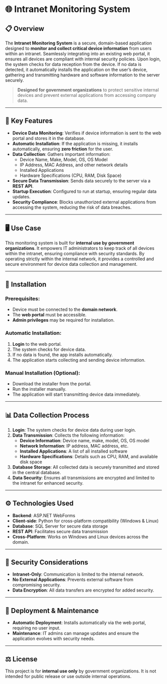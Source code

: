 # 🌐 Intranet Monitoring System

## 📋 Overview
The **Intranet Monitoring System** is a secure, domain-based application designed to **monitor and collect critical device information** from users within an intranet. Seamlessly integrating into an existing web portal, it ensures all devices are compliant with internal security policies. Upon login, the system checks for data reception from the device. If no data is detected, it automatically installs the application on the user’s device, gathering and transmitting hardware and software information to the server securely.

> **Designed for government organizations** to protect sensitive internal devices and prevent external applications from accessing company data.

---

## 🚀 Key Features
- **Device Data Monitoring**: Verifies if device information is sent to the web portal and stores it in the database.
- **Automatic Installation**: If the application is missing, it installs automatically, ensuring **zero friction** for the user.
- **Data Collection**: Gathers important information:
  - Device Name, Make, Model, OS, OS Model
  - IP Address, MAC Address, and other network details
  - Installed Applications
  - Hardware Specifications (CPU, RAM, Disk Space)
- **Secure Data Transmission**: Sends data securely to the server via a **REST API**.
- **Startup Execution**: Configured to run at startup, ensuring regular data updates.
- **Security Compliance**: Blocks unauthorized external applications from accessing the system, reducing the risk of data breaches.

---

## 🖥️ Use Case
This monitoring system is built for **internal use by government organizations**. It empowers IT administrators to keep track of all devices within the intranet, ensuring compliance with security standards. By operating strictly within the internal network, it provides a controlled and secure environment for device data collection and management.

---

## 🔧 Installation

### Prerequisites:
- Device must be connected to the **domain network**.
- The **web portal** must be accessible.
- **Admin privileges** may be required for installation.

### Automatic Installation:
1. **Login** to the web portal.
2. The system checks for device data.
3. If no data is found, the app installs automatically.
4. The application starts collecting and sending device information.

### Manual Installation (Optional):
- Download the installer from the portal.
- Run the installer manually.
- The application will start transmitting device data immediately.

---

## 📊 Data Collection Process

1. **Login**: The system checks for device data during user login.
2. **Data Transmission**: Collects the following information:
   - **Device Information**: Device name, make, model, OS, OS model
   - **Network Information**: IP address, MAC address, etc.
   - **Installed Applications**: A list of all installed software
   - **Hardware Specifications**: Details such as CPU, RAM, and available disk space
3. **Database Storage**: All collected data is securely transmitted and stored in the central database.
4. **Data Security**: Ensures all transmissions are encrypted and limited to the intranet for enhanced security.

---

## ⚙️ Technologies Used
- **Backend**: ASP.NET WebForms
- **Client-side**: Python for cross-platform compatibility (Windows & Linux)
- **Database**: SQL Server for secure data storage
- **REST API**: Facilitates secure data transmission
- **Cross-Platform**: Works on Windows and Linux devices across the domain.

---

## 🔐 Security Considerations
- **Intranet-Only**: Communication is limited to the internal network.
- **No External Applications**: Prevents external software from compromising security.
- **Data Encryption**: All data transfers are encrypted for added security.

---

## 🔄 Deployment & Maintenance
- **Automatic Deployment**: Installs automatically via the web portal, requiring no user input.
- **Maintenance**: IT admins can manage updates and ensure the application evolves with security needs.

---

## ⚖️ License
This project is for **internal use only** by government organizations. It is not intended for public release or use outside internal operations.
